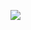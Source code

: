 ![](https://www.plantuml.com/plantuml/proxy?cache=no&src=https://raw.githubusercontent.com/oleksandrblazhko/ai181-olijnik/laboratory-work-2/Laboratory-work-2/UML-Deployment2.puml)
